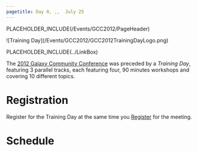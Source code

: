 ```yaml
---
pagetitle: Day 0, ,,  July 25
---
```

PLACEHOLDER_INCLUDE(/Events/GCC2012/PageHeader)

<div class='left'>![Training Day](/Events/GCC2012/GCC2012TrainingDayLogo.png)</div>



PLACEHOLDER_INCLUDE(../LinkBox)

The [2012 Galaxy Community Conference](../) was preceded by a *Training Day*, featuring 3 parallel tracks, each featuring four, 90 minutes workshops and covering 10 different topics.

# Registration

Register for the Training Day at the same time you [Register](/Events/GCC2012/Register) for the meeting.  

# Schedule

